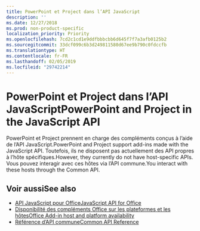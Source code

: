 ```yaml
---
title: PowerPoint et Project dans l’API JavaScript
description: ''
ms.date: 12/27/2018
ms.prod: non-product-specific
localization_priority: Priority
ms.openlocfilehash: 7cd2c1cd1e9ddfbbbcbb6d645f7f7a3afb0125b2
ms.sourcegitcommit: 33dcf099c6b3d249811580d67ee9b790c0fdccfb
ms.translationtype: HT
ms.contentlocale: fr-FR
ms.lasthandoff: 02/05/2019
ms.locfileid: "29742214"
---
```

# <a name="powerpoint-and-project-in-the-javascript-api"></a><span data-ttu-id="672b6-102">PowerPoint et Project dans l’API JavaScript</span><span class="sxs-lookup"><span data-stu-id="672b6-102">PowerPoint and Project in the JavaScript API</span></span>

<span data-ttu-id="672b6-103">PowerPoint et Project prennent en charge des compléments conçus à l’aide de l’API JavaScript.</span><span class="sxs-lookup"><span data-stu-id="672b6-103">PowerPoint and Project support add-ins made with the JavaScript API.</span></span> <span data-ttu-id="672b6-104">Toutefois, ils ne disposent pas actuellement des API propres à l’hôte spécifiques.</span><span class="sxs-lookup"><span data-stu-id="672b6-104">However, they currently do not have host-specific APIs.</span></span> <span data-ttu-id="672b6-105">Vous pouvez interagir avec ces hôtes via l’API commune.</span><span class="sxs-lookup"><span data-stu-id="672b6-105">You interact with these hosts through the Common API.</span></span> 

## <a name="see-also"></a><span data-ttu-id="672b6-106">Voir aussi</span><span class="sxs-lookup"><span data-stu-id="672b6-106">See also</span></span>

- [<span data-ttu-id="672b6-107">API JavaScript pour Office</span><span class="sxs-lookup"><span data-stu-id="672b6-107">JavaScript API for Office</span></span>](/office/dev/add-ins/reference/javascript-api-for-office)
- [<span data-ttu-id="672b6-108">Disponibilité des compléments Office sur les plateformes et les hôtes</span><span class="sxs-lookup"><span data-stu-id="672b6-108">Office Add-in host and platform availability</span></span>](https://docs.microsoft.com/office/dev/add-ins/overview/office-add-in-availability)
- [<span data-ttu-id="672b6-109">Référence d’API commune</span><span class="sxs-lookup"><span data-stu-id="672b6-109">Common API Reference</span></span>](/javascript/api/overview/office)